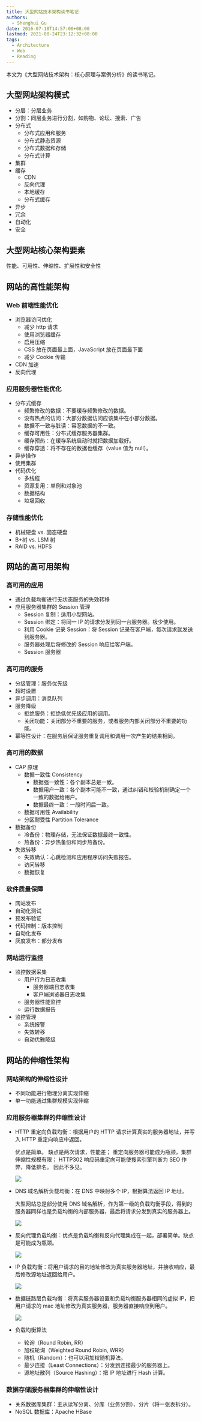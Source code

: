```yaml
---
title: 大型网站技术架构读书笔记
authors:
  - Shenghui Gu
date: 2016-07-10T14:57:00+08:00
lastmod: 2021-08-24T23:12:32+08:00
tags:
  - Architecture
  - Web
  - Reading
---
```


本文为《大型网站技术架构：核心原理与案例分析》的读书笔记。

<!-- more -->

## 大型网站架构模式

- 分层：分层业务
- 分割：同层业务进行分割，如购物、论坛、搜索、广告
- 分布式
  - 分布式应用和服务
  - 分布式静态资源
  - 分布式数据和存储
  - 分布式计算
- 集群
- 缓存
  - CDN
  - 反向代理
  - 本地缓存
  - 分布式缓存
- 异步
- 冗余
- 自动化
- 安全

## 大型网站核心架构要素

性能、可用性、伸缩性、扩展性和安全性

## 网站的高性能架构

### Web 前端性能优化

- 浏览器访问优化
  - 减少 http 请求
  - 使用浏览器缓存
  - 启用压缩
  - CSS 放在页面最上面，JavaScript 放在页面最下面
  - 减少 Cookie 传输
- CDN 加速
- 反向代理

### 应用服务器性能优化

- 分布式缓存
  - 频繁修改的数据：不要缓存频繁修改的数据。
  - 没有热点的访问：大部分数据访问应该集中在小部分数据。
  - 数据不一致与脏读：容忍数据的不一致。
  - 缓存可用性：分布式缓存服务器集群。
  - 缓存预热：在缓存系统启动时就把数据加载好。
  - 缓存穿透：将不存在的数据也缓存（value 值为 null）。
- 异步操作
- 使用集群
- 代码优化
  - 多线程
  - 资源复用：单例和对象池
  - 数据结构
  - 垃圾回收

### 存储性能优化

- 机械硬盘 vs. 固态硬盘
- B+树 vs. LSM 树
- RAID vs. HDFS

## 网站的高可用架构

### 高可用的应用

- 通过负载均衡进行无状态服务的失效转移
- 应用服务器集群的 Session 管理
  - Session 复制：适用小型网站。
  - Session 绑定：将同一 IP 的请求分发到同一台服务器。极少使用。
  - 利用 Cookie 记录 Session：将 Session 记录在客户端，每次请求就发送到服务器。
  - 服务器处理后将修改的 Session 响应给客户端。
  - Session 服务器

### 高可用的服务

- 分级管理：服务优先级
- 超时设置
- 异步调用：消息队列
- 服务降级
  - 拒绝服务：拒绝低优先级应用的调用。
  - 关闭功能：关闭部分不重要的服务，或者服务内部关闭部分不重要的功能。
- 幂等性设计：在服务层保证服务重复调用和调用一次产生的结果相同。

### 高可用的数据

- CAP 原理
  - 数据一致性 Consistency
    - 数据强一致性：各个副本总是一致。
    - 数据用户一致：各个副本可能不一致，通过纠错和校验机制确定一个一致的数据给用户。
    - 数据最终一致：一段时间后一致。
  - 数据可用性 Availability
  - 分区耐受性 Partition Tolerance
- 数据备份
  - 冷备份：物理存储，无法保证数据最终一致性。
  - 热备份：异步热备份和同步热备份。
- 失效转移
  - 失效确认：心跳检测和应用程序访问失败报告。
  - 访问转移
  - 数据恢复

### 软件质量保障

- 网站发布
- 自动化测试
- 预发布验证
- 代码控制：版本控制
- 自动化发布
- 灰度发布：部分发布

### 网站运行监控

- 监控数据采集
  - 用户行为日志收集
    - 服务器端日志收集
    - 客户端浏览器日志收集
  - 服务器性能监控
  - 运行数据报告
- 监控管理
  - 系统报警
  - 失效转移
  - 自动优雅降级

## 网站的伸缩性架构

### 网站架构的伸缩性设计

- 不同功能进行物理分离实现伸缩
- 单一功能通过集群规模实现伸缩

### 应用服务器集群的伸缩性设计

- HTTP 重定向负载均衡：根据用户的 HTTP 请求计算真实的服务器地址，并写入 HTTP 重定向响应中返回。

  优点是简单。
  缺点是两次请求，性能差；
  重定向服务器可能成为瓶颈，集群伸缩性规模有限；
  HTTP302 响应码重定向可能使搜索引擎判断为 SEO 作弊，降低排名。
  因此不多见。

  ![](redirect-load-balance.jpg)

- DNS 域名解析负载均衡：在 DNS 中映射多个 IP，根据算法返回 IP 地址。

  大型网站总是部分使用 DNS 域名解析，作为第一级的负载均衡手段，得到的服务器同样也是负载均衡的内部服务器，最后将请求分发到真实的服务器上。

  ![](dns-load-balance.jpg)

- 反向代理负载均衡：优点是负载均衡和反向代理集成在一起，部署简单。缺点是可能成为瓶颈。

  ![](reverse-proxy-load-balance.jpg)

- IP 负载均衡：将用户请求的目的地址修改为真实服务器地址，并接收响应，最后修改源地址返回给用户。

  ![](ip-load-balance.jpg)

- 数据链路层负载均衡：将真实服务器设置和负载均衡服务器相同的虚拟 IP，把用户请求的 mac 地址修改为真实服务器，服务器直接响应到用户。

  ![](data-link-load-balance.jpg)

- 负载均衡算法
  - 轮询（Round Robin, RR）
  - 加权轮询（Weighted Round Robin, WRR）
  - 随机（Random）：也可以用加权随机算法。
  - 最少连接（Least Connections）：分发到连接最少的服务器上。
  - 源地址散列（Source Hashing）：把 IP 地址进行 Hash 计算。

### 数据存储服务器集群的伸缩性设计

- 关系数据库集群：主从读写分离、分库（业务分割）、分片（将一张表拆分）。
- NoSQL 数据库：Apache HBase
